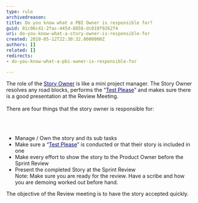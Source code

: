 ```yaml
---
type: rule
archivedreason: 
title: Do you know what a PBI Owner is responsible for?
guid: 01c06c41-2fac-445d-8858-dc018f9262f4
uri: do-you-know-what-a-story-owner-is-responsible-for
created: 2010-05-12T22:30:32.0000000Z
authors: []
related: []
redirects:
- do-you-know-what-a-pbi-owner-is-responsible-for

---
```



The role of the <a shape="rect" href="/Standards/Management/RulesToBetterScrumUsingTFS/Pages/OwnerForEveryUserStory.aspx"><font color="#000080">Story Owner</font></a>&#160;is like a mini project manager.&#160;The Story Owner resolves any road blocks, performs the&#160;“<a shape="rect" href="/Standards/Management/RulesToBetterScrumUsingTFS/Pages/TestPleaseInScrum.aspx"><font color="#000080">Test Please</font></a>” and makes sure there is a good presentation at the Review Meeting. <br>
<br>
There are four things that the story owner is responsible for&#58; 

<br><excerpt class='endintro'></excerpt><br>

  <ul>
    <li>Manage / Own the story and its sub tasks </li>
    <li>Make sure a “<a shape="rect" href="/Standards/Management/RulesToBetterScrumUsingTFS/Pages/TestPleaseInScrum.aspx"><font color="#000080">Test Please</font></a>” is conducted or that their story is included in one </li>
    <li>Make every effort to show the story to the Product Owner before the Sprint Review </li>
    <li>Present the completed Story at the Sprint Review<br>
    Note&#58; Make sure you are ready for the review. Have a scribe and how you are demoing worked out before hand. </li>
</ul>
<p>The objective of the Review meeting is to have the story accepted quickly.</p>



